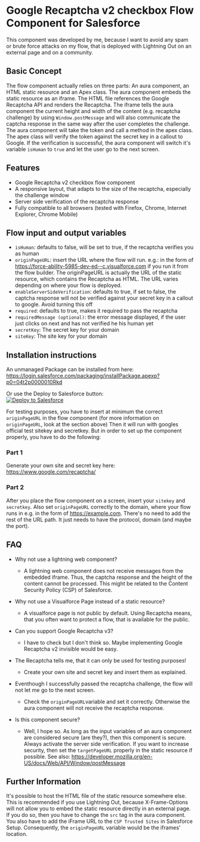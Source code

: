 # Google Recaptcha v2 checkbox Flow Component for Salesforce

This component was developed by me, because I want to avoid any spam or brute force attacks on my flow, that is deployed with Lightning Out on an external page and on a community.

## Basic Concept
The flow component actually relies on three parts: An aura component, an HTML static resource and an Apex class. The aura component embeds the static resource as an iframe. The HTML file references the Google Recaptcha API and renders the Recaptcha. The iframe tells the aura component the current height and width of the content (e.g. recaptcha challenge) by using `Window.postMessage` and will also communicate the captcha response in the same way after the user completes the challenge. The aura component will take the token and call a method in the apex class. The apex class will verify the token against the secret key in a callout to Google. If the verification is successful, the aura component will switch it's variable `isHuman` to `true` and let the user go to the next screen.

## Features

- Google Recaptcha v2 checkbox flow component
- A responsive layout, that adapts to the size of the recaptcha, especially the challenge window
- Server side verification of the recaptcha response
- Fully compatible to all browsers (tested with Firefox, Chrome, Internet Explorer, Chrome Mobile)

## Flow input and output variables

- `isHuman`: defaults to false, will be set to true, if the recaptcha verifies you as human
- `originPageURL`: insert the URL where the flow will run. e.g.: in the form of https://force-ability-5985-dev-ed--c.visualforce.com if you run it from the flow builder. The originPageURL is actually the URL of the static resource, which contains the Recaptcha as HTML. The URL varies depending on where your flow is deployed.
- `enableServerSideVerification`: defaults to true, if set to false, the captcha response will not be verified against your secret key in a callout to google. Avoid turning this off
- `required`: defaults to true, makes it required to pass the recaptcha
- `requiredMessage (optional)`: the error message displayed, if the user just clicks on next and has not verified he his human yet
- `secretKey`: The secret key for your domain
- `siteKey`: The site key for your domain

## Installation instructions

An unmanaged Package can be installed from here:\
https://login.salesforce.com/packaging/installPackage.apexp?p0=04t2p0000010Rkd

Or use the Deploy to Salesforce button:\
<a href="https://githubsfdeploy.herokuapp.com">
  <img alt="Deploy to Salesforce"
       src="https://raw.githubusercontent.com/afawcett/githubsfdeploy/master/deploy.png">
</a>

For testing purposes, you have to insert at minimum the correct `originPageURL` in the flow component (for more information on `originPageURL`, look at the section above) Then it will run with googles official test sitekey and secretkey. But in order to set up the component properly, you have to do the following:

### Part 1
Generate your own site and secret key here: https://www.google.com/recaptcha/

### Part 2
After you place the flow component on a screen, insert your `sitekey` and `secretkey`. Also set `originPageURL` correctly to the domain, where your flow runs in e.g. in the form of https://example.com. There's no need to add the rest of the URL path. It just needs to have the protocol, domain (and maybe the port).

## FAQ
- Why not use a lightning web component?
  - A lightning web component does not receive messages from the embedded iframe. Thus, the captcha response and the height of the content cannot be processed. This might be related to the Content Security Policy (CSP) of Salesforce.
  
- Why not use a Visualforce Page instead of a static resource?
  - A visualforce page is not public by default. Using Recaptcha means, that you often want to protect a flow, that is available for the public.

- Can you support Google Recaptcha v3?
  - I have to check but I don't think so. Maybe implementing Google Recaptcha v2 invisible would be easy.

- The Recaptcha tells me, that it can only be used for testing purposes!
  - Create your own site and secret key and insert them as explained.

- Eventhough I successfully passed the recaptcha challenge, the flow will not let me go to the next screen.
  - Check the `originPageURL`variable and set it correctly. Otherwise the aura component will not receive the recaptcha response.

- Is this component secure?
  - Well, I hope so. As long as the input variables of an aura component are considered secure (are they?), then this component is secure. Always activate the server side verification. If you want to increase security, then set the `targetPageURL` properly in the static resource if possible. See also: https://developer.mozilla.org/en-US/docs/Web/API/Window/postMessage

## Further Information
It's possible to host the HTML file of the static resource somewhere else. This is recommended if you use Lightning Out, because X-Frame-Options will not allow you to embed the static resource directly in an external page. If you do so, then you have to change the `src` tag in the aura component. You also have to add the iFrame URL to the `CSP Trusted Sites` in Salesforce Setup. Consequently, the `originPageURL` variable would be the iframes' location.
